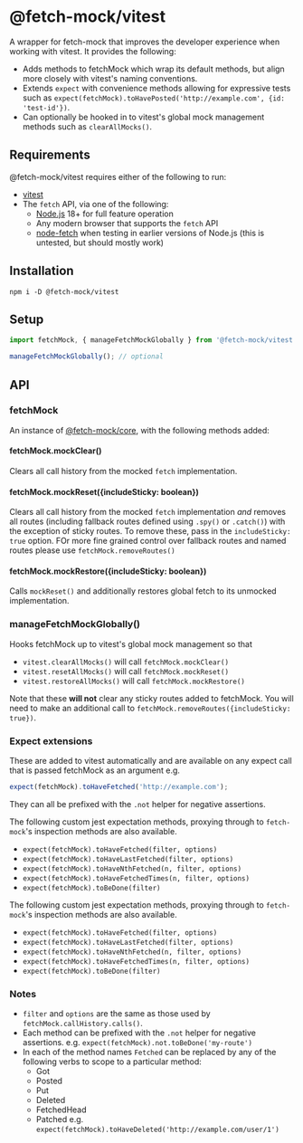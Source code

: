# @fetch-mock/vitest

A wrapper for fetch-mock that improves the developer experience when working with vitest. It provides the following:

- Adds methods to fetchMock which wrap its default methods, but align more closely with vitest's naming conventions.
- Extends `expect` with convenience methods allowing for expressive tests such as `expect(fetchMock).toHavePosted('http://example.com', {id: 'test-id'})`.
- Can optionally be hooked in to vitest's global mock management methods such as `clearAllMocks()`.

## Requirements

@fetch-mock/vitest requires either of the following to run:

- [vitest](https://vitest.dev/guide/)
- The `fetch` API, via one of the following:
  - [Node.js](https://nodejs.org/) 18+ for full feature operation
  - Any modern browser that supports the `fetch` API
  - [node-fetch](https://www.npmjs.com/package/node-fetch) when testing in earlier versions of Node.js (this is untested, but should mostly work)

## Installation

```shell
npm i -D @fetch-mock/vitest
```

## Setup

```js
import fetchMock, { manageFetchMockGlobally } from '@fetch-mock/vitest';

manageFetchMockGlobally(); // optional
```

## API

### fetchMock

An instance of [@fetch-mock/core](https://www.wheresrhys.co.uk/fetch-mock/docs/@fetch-mock/core/), with the following methods added:

#### fetchMock.mockClear()

Clears all call history from the mocked `fetch` implementation.

#### fetchMock.mockReset({includeSticky: boolean})

Clears all call history from the mocked `fetch` implementation _and_ removes all routes (including fallback routes defined using `.spy()` or `.catch()`) with the exception of sticky routes. To remove these, pass in the `includeSticky: true` option. FOr more fine grained control over fallback routes and named routes please use `fetchMock.removeRoutes()`

#### fetchMock.mockRestore({includeSticky: boolean})

Calls `mockReset()` and additionally restores global fetch to its unmocked implementation.

### manageFetchMockGlobally()

Hooks fetchMock up to vitest's global mock management so that

- `vitest.clearAllMocks()` will call `fetchMock.mockClear()`
- `vitest.resetAllMocks()` will call `fetchMock.mockReset()`
- `vitest.restoreAllMocks()` will call `fetchMock.mockRestore()`

Note that these **will not** clear any sticky routes added to fetchMock. You will need to make an additional call to `fetchMock.removeRoutes({includeSticky: true})`.

### Expect extensions

These are added to vitest automatically and are available on any expect call that is passed fetchMock as an argument e.g.

```js
expect(fetchMock).toHaveFetched('http://example.com');
```

They can all be prefixed with the `.not` helper for negative assertions.

The following custom jest expectation methods, proxying through to `fetch-mock`'s inspection methods are also available.

- `expect(fetchMock).toHaveFetched(filter, options)`
- `expect(fetchMock).toHaveLastFetched(filter, options)`
- `expect(fetchMock).toHaveNthFetched(n, filter, options)`
- `expect(fetchMock).toHaveFetchedTimes(n, filter, options)`
- `expect(fetchMock).toBeDone(filter)`

The following custom jest expectation methods, proxying through to `fetch-mock`'s inspection methods are also available.

- `expect(fetchMock).toHaveFetched(filter, options)`
- `expect(fetchMock).toHaveLastFetched(filter, options)`
- `expect(fetchMock).toHaveNthFetched(n, filter, options)`
- `expect(fetchMock).toHaveFetchedTimes(n, filter, options)`
- `expect(fetchMock).toBeDone(filter)`

### Notes

- `filter` and `options` are the same as those used by `fetchMock.callHistory.calls()`.
- Each method can be prefixed with the `.not` helper for negative assertions. e.g. `expect(fetchMock).not.toBeDone('my-route')`
- In each of the method names `Fetched` can be replaced by any of the following verbs to scope to a particular method:
  - Got
  - Posted
  - Put
  - Deleted
  - FetchedHead
  - Patched
    e.g. `expect(fetchMock).toHaveDeleted('http://example.com/user/1')`
